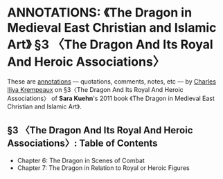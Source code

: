 # ANNOTATIONS: 《The Dragon in Medieval East Christian and Islamic Art》 §3 〈The Dragon And Its Royal And Heroic Associations〉

These are [annotations](../annotations/) — quotations, comments, notes, etc  — by [Charles Iliya Krempeaux](http://changelog.ca/) on §3〈The Dragon And Its Royal And Heroic Associations〉 of **Sara Kuehn**'s 2011 book 《The Dragon in Medieval East Christian and Islamic Art》.

## §3 〈The Dragon And Its Royal And Heroic Associations〉: Table of Contents
* Chapter 6: The Dragon in Scenes of Combat
* Chapter 7: The Dragon in Relation to Royal or Heroic Figures
